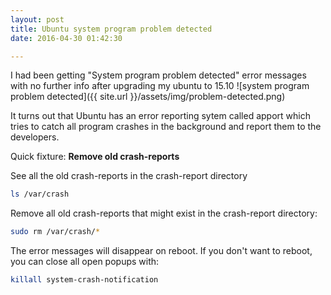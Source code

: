 ```yaml
---
layout: post
title: Ubuntu system program problem detected
date: 2016-04-30 01:42:30

---
```


I had been getting "System program problem detected" error messages with no further info after upgrading my ubuntu to 15.10
![system program problem detected]({{ site.url }}/assets/img/problem-detected.png)

It turns out that Ubuntu has an error reporting sytem called apport which tries to catch all program crashes in the background and report them to the developers.

Quick fixture: **Remove old crash-reports**

See all the old crash-reports in the crash-report directory

``` bash
ls /var/crash
```

Remove all old crash-reports that might exist in the crash-report directory:


``` bash
sudo rm /var/crash/*
```
The error messages will disappear on reboot. If you don't want to reboot, you can close all open popups with:

``` bash
killall system-crash-notification
```
